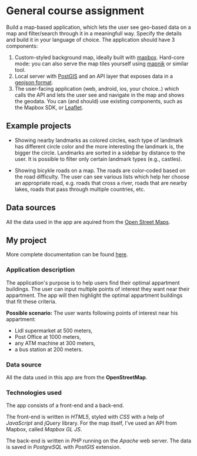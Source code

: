 # General course assignment

Build a map-based application, which lets the user see geo-based data on a map and filter/search through it in a meaningfull way. Specify the details and build it in your language of choice. The application should have 3 components:

1. Custom-styled background map, ideally built with [mapbox](http://mapbox.com). Hard-core mode: you can also serve the map tiles yourself using [mapnik](http://mapnik.org/) or similar tool.
2. Local server with [PostGIS](http://postgis.net/) and an API layer that exposes data in a [geojson format](http://geojson.org/).
3. The user-facing application (web, android, ios, your choice..) which calls the API and lets the user see and navigate in the map and shows the geodata. You can (and should) use existing components, such as the Mapbox SDK, or [Leaflet](http://leafletjs.com/).

## Example projects

- Showing nearby landmarks as colored circles, each type of landmark has different circle color and the more interesting the landmark is, the bigger the circle. Landmarks are sorted in a sidebar by distance to the user. It is possible to filter only certain landmark types (e.g., castles).

- Showing bicykle roads on a map. The roads are color-coded based on the road difficulty. The user can see various lists which help her choose an appropriate road, e.g. roads that cross a river, roads that are nearby lakes, roads that pass through multiple countries, etc.

## Data sources

All the data used in the app are aquired from the [Open Street Maps](https://www.openstreetmap.org/).

## My project

More complete documentation can be found [here](documentation.md).

### Application description

The application's purpose is to help users find their optimal appartment buildings. The user can input multiple points of interest they want near their appartment. The app will then highlight the optimal appartment buildings that fit these criteria.

**Possible scenario:** The user wants following points of interest near his appartment:
* Lidl supermarket at 500 meters,
* Post Office at 1000 meters,
* any ATM machine at 300 meters,
* a bus station at 200 meters.

### Data source

All the data used in this app are from the **OpenStreetMap**.

### Technologies used

The app consists of a front-end and a back-end.

The front-end is written in _HTML5_, styled with _CSS_ with a help of _JavaScript_ and _jQuery_ library. For the map itself, I've used an API from Mapbox, called _Mapbox GL JS_.

The back-end is written in _PHP_ running on the _Apache_ web server. The data is saved in _PostgreSQL_ with _PostGIS_ extension.
